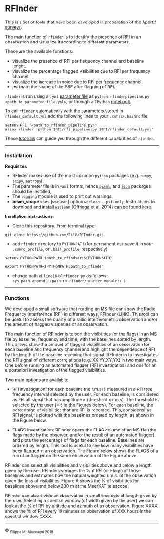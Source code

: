 # RFInder


This is a set of tools that have been developed in preparation of the [Apertif surveys](
https://www.astron.nl/astronomy-group/apertif/science-projects/apertif-science-projects).

The main function of `rfinder` is to identify the presence of RFI in an observation and visualize it according to different parameters.

These are the available functions:

- visualize the presence of RFI per frequency channel and baseline lenght.
- visualize the percentage flagged visibilities due to RFI per frequency channel. 
- visualize the increase in noice due to RFI per frequency channel.
- estimate the shape of the PSF after flagging of RFI.

`rfinder` is run using a `.yml` [parameter file](https://github.com/Fil8/RFInder/wiki/Parameter-file) as `python rfinderpipeline.py <path_to_parameter_file.yml>`, or through a `IPython`
[notebook](https://github.com/Fil8/RFInder/blob/master/tutorials/T2_rfinder_automated.ipynb). 

To call `rfinder` automatically with the parameters stored in `rfinder_default.yml` add the following lines to your `.cshrc/.bashrc` file:

```
setenv RFI '<path_to_rfinder_pipeline.py>'
alias rfinder 'python $RFI/rfi_pipeline.py $RFI/rfinder_default.yml'
```

These [tutorials](https://github.com/Fil8/RFInder/tree/master/tutorials) can guide you through the different capabilities of `rfinder`.

***

### Installation

**Requisites**
- RFInder makes use of the most common `python` packages (e.g. `numpy`, `scipy`, `astropy`). 
- The parameter file is in `yaml` format, hence [`pyaml`](https://anaconda.org/anaconda/pyyaml), and [`json`](https://anaconda.org/conda-forge/json-c) packages should be installed,
- The `logging` module is used to print out warnings.
- **beam_shape** uses [`wsclean`] option `wcclean --psf-only`. Instructions to download and install `wsclean` [(Offringa et al. 2014)](https://arxiv.org/abs/1407.1943) can be found [here](https://sourceforge.net/projects/wsclean/).

**Insallation instructions**
- Clone this repository. From terminal type:

```
git clone https://github.com/Fil8/RFInder.git
```

- add `rfinder` directory to `PYTHONPATH` (for permanent use save it in your `.cshrc_profile`, or `.bash_profile`, respectively)

```
setenv PYTHONPATH $path_to_rfindser:${PYTHONPATH}

export PYTHONPATH=$PYTHONPATH:path_to_rfinder
```

- change path at `line16` of `rfinder.py` as follows: `sys.path.append('/path-to-rfinder/RFInder_modules/')` 
 
*** 

### Functions


We developed a small software that reading an MS file can show the Radio Frequency Interference (RFI) in different ways, RFInder (LINK). This tool can be useful to assess the quality of a radio interferometric observation and/or the amount of flagged visibilities of an observation. 

The main function of RFInder is to sort the visibilities (or the flags) in an MS file by baseline, frequency and time, with the baselines sorted by length. This allows show the amount of flagged visibilities of an observation for each baseline and frequency channel and highlight the dependence of RFI by the length of the baseline receiving that signal. RFInder in  to investigates the RFI signal of different correlations (e.g. XX,YY,XY,YX) in two main ways. One before running an automated flagger (RFI investigation) and one for an a posteriori investigation of the flagged visibilities. 

Two main options are available:
    
- RFI investigation: for each baseline the r.m.s is measured in a RFI free frequency interval selected by the user. For each baseline, is considered as RFI all signal that has amplitude > (threshold x r.m.s). The threshold is selected by the user (= 5 in the Figures below). For each baseline, the percentage of visibilities that are RFI is recorded. This, considered as RFI signal, is plotted with the baselines ordered by length, as shown in the Figure below.

- FLAGS investigation: RFInder opens the FLAG column of an MS file (the flags made by the observer, and/or the result of an automated flagger) and plots the percentage of flags for each baseline. Baselines are ordered by length. This tool is useful to see how many visibilities have been flagged in an observation. The Figure below shows the FLAGS of a run of aoflagger on the same observation of the Figure above. 

RFInder can select all visibilities and visibilities above and below a length given by the user. RFInder averages the %of RFI (or Flags) of those baselines and estimates how the natural weighted r.m.s. of the observation given the loss of visibilities. Figure A shows the % of visibilities for baselines above and below 200 m at the MeerKAT telescope. 

RFInder can also divide an observation in small time sets of length given by the user. Selecting a spectral window (of width given by the user) we can look at the % of RFI by altitude and azimuth of an observation. Figure XXXX shows the % of RFI every 10 minutes an observation of XXX hours in the spectral window XXXX.


 ***
 <p>&copy <sub> Filippo M. Maccagni 2018 </sub></p>
